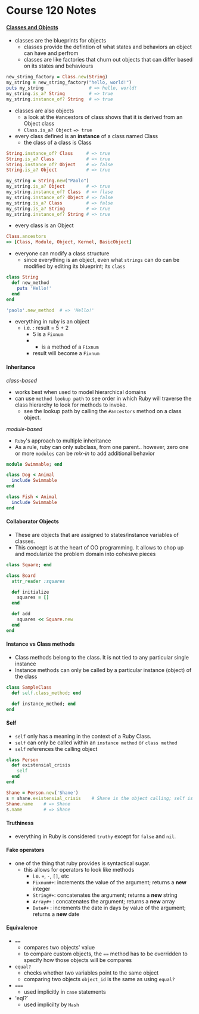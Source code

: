 # Course 120 Notes

#### [Classes and Objects](http://www.rubyfleebie.com/3-steps-to-understand-how-classes-and-objects-work-in-ruby/)

* classes are the blueprints for objects
  * classes provide the defintion of what states and behaviors an object can have and perfrom
  * classes are like factories that churn out objects that can differ based on its states and behaviours
```ruby
new_string_factory = Class.new(String)
my_string = new_string_factory("hello, world!")
puts my_string                 # => hello, world!
my_string.is_a? String         # => true
my_string.instance_of? String  # => true
```
* classes are also objects
  * a look at the #ancestors of class shows that it is derived from an Object class
  * `Class.is_a? Object` `=> true`
* every class defined is an **instance** of a class named Class
  * the class of a class is Class
```ruby
String.instance_of? Class     # => true
String.is_a? Class            # => true
String.instance_of? Object    # => false
String.is_a? Object           # => true

my_string = String.new("Paolo")
my_string.is_a? Object        # => true
my_string.instance_of? Class  # => flase
my_string.instance_of? Object # => false
my_string.is_a? Class         # => false
my_string.is_a? String        # => true
my_string.instance_of? String # => true
```
* every class is an Object
```ruby
Class.ancestors
=> [Class, Module, Object, Kernel, BasicObject]
```
* everyone can modify a class structure
  * since everything is an object, even what `strings` can do can be modified by editing its blueprint; its `class`
```ruby
class String
  def new_method
    puts 'Hello!'
  end
end

'paolo'.new_method  # => 'Hello!'
```
* everything in ruby is an object
  * i.e. : result = 5 + 2
    * 5 is a `Fixnum`
    * + is a method of a `Fixnum`
    * result will become a `Fixnum`

#### Inheritance

*class-based*

* works best when used to model hierarchical domains
* can use `method lookup path` to see order in which Ruby will traverse the class hierarchy to look for methods to invoke.
  * see the lookup path by calling the `#ancestors` method on a class object.

*module-based*

* `Ruby`'s approach to multiple inheritance
* As a rule, ruby can only subclass, from one parent.. however, zero one or more `modules` can be *mix-in* to add additional behavior
```ruby
module Swimmable; end

class Dog < Animal
  include Swimmable
end

class Fish < Animal
  include Swimmable
end
```

#### Collaborator Objects

* These are objects that are assigned to states/instance variables of classes.
* This concept is at the heart of OO programming. It allows to chop up and modularize the problem domain into cohesive pieces
```ruby
class Square; end

class Board
  attr_reader :squares

  def initialize
    squares = []
  end

  def add
    squares << Square.new
  end
end
```

#### Instance vs Class methods

* Class methods belong to the class. It is not tied to any particular single instance
* Instance methods can only be called by a particular instance (object) of the class
```ruby
class SampleClass
  def self.class_method; end

  def instance_method; end
end
```

#### Self

* `self` only has a meaning in the context of a Ruby Class.
* `self` can only be called within an `instance method` or `class method`
* `self` references the calling object
```ruby
class Person
  def existensial_crisis
    self
  end
end

Shane = Person.new('Shane')
s = shane.existensial_crisis    # Shane is the object calling; self is == Shane
Shane.name    # => Shane
s.name        # => Shane
```

#### Truthiness

* everything in Ruby is considered `truthy` except for `false` and `nil`.

#### Fake operators

* one of the thing that ruby provides is syntactical sugar.
  * this allows for operators to look like methods
    * i.e. `+`, `-`, `[]`, etc
    * `Fixnum#+`: increments the value of the argument; returns a **new** integer
    * `String#+`: concatenates the argument; returns a **new** string
    * `Array#+` : concatenates the argument; returns a **new** array
    * `Date#+`  : increments the date in days by value of the argument; returns a **new** date

#### Equivalence

* `==`
  * compares two objects' value
  * to compare custom objects, the `==` method has to be overridden to specify how those objects will be compares
* `equal?`
  * checks whether two variables point to the same object
  * comparing two objects `object_id` is the same as using `equal?`
* `===`
  * used implicitly in `case` statements
* 'eql?`
  * used implicilty by `Hash`